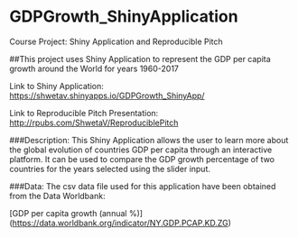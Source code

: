 # GDPGrowth_ShinyApplication
Course Project: Shiny Application and Reproducible Pitch

##This project uses Shiny Application to represent the GDP per capita growth around the World for years 1960-2017

Link to Shiny Application: https://shwetav.shinyapps.io/GDPGrowth_ShinyApp/

Link to Reproducible Pitch Presentation: http://rpubs.com/ShwetaV/ReproduciblePitch

###Description: This Shiny Application allows the user to learn more about the global evolution of countries GDP per capita through an interactive platform. It can be used to compare the GDP growth percentage of two countries for the years selected using the slider input.

###Data: The csv data file used for this application have been obtained from the Data Worldbank:

[GDP per capita growth (annual %)] (https://data.worldbank.org/indicator/NY.GDP.PCAP.KD.ZG)
